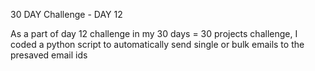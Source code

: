 30 DAY Challenge - DAY 12

As a part of day 12 challenge in my 30 days = 30 projects challenge, I coded a python script to automatically send single or bulk emails 
to the presaved email ids